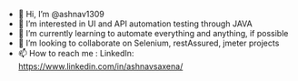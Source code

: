 - 👋 Hi, I’m @ashnav1309
- 👀 I’m interested in UI and API automation testing through JAVA
- 🌱 I’m currently learning to automate everything and anything, if possible
- 💞️ I’m looking to collaborate on Selenium, restAssured, jmeter projects
- 📫 How to reach me : LinkedIn: https://www.linkedin.com/in/ashnavsaxena/
